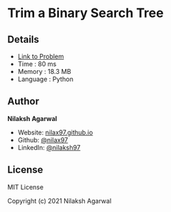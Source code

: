 # Trim a Binary Search Tree


## Details

* [Link to Problem](https://leetcode.com/problems/trim-a-binary-search-tree/)
* Time : 80 ms
* Memory : 18.3 MB
* Language : Python

## Author

**Nilaksh Agarwal**

* Website: [nilax97.github.io](https://nilax97.github.io/)
* Github: [@nilax97](https://github.com/nilax97)
* LinkedIn: [@nilaksh97](https://linkedin.com/in/nilaksh97)

## License

MIT License

Copyright (c) 2021 Nilaksh Agarwal
